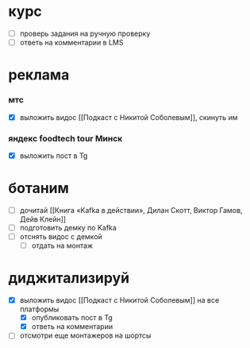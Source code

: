 # курс
- [ ] проверь задания на ручную проверку
- [ ] ответь на комментарии в LMS
# реклама
### мтс
- [x] выложить видос [[Подкаст с Никитой Соболевым]], скинуть им
### яндекс foodtech tour Минск
- [x] выложить пост в Tg
# ботаним
- [ ] дочитай [[Книга «Kafka в действии», Дилан Скотт, Виктор Гамов, Дейв Клейн]]
- [ ] подготовить демку по Kafka
- [ ] отснять видос с демкой
	- [ ] отдать на монтаж
# диджитализируй
- [x] выложить видос [[Подкаст с Никитой Соболевым]] на все платформы
	- [x] опубликовать пост в Tg
	- [x] ответь на комментарии
- [ ] отсмотри еще монтажеров на шортсы